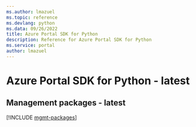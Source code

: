 ```yaml
---
ms.author: lmazuel
ms.topic: reference
ms.devlang: python
ms.data: 09/26/2022
title: Azure Portal SDK for Python
description: Reference for Azure Portal SDK for Python
ms.service: portal
author: lmazuel
---
```

# Azure Portal SDK for Python - latest

## Management packages - latest
[!INCLUDE [mgmt-packages](portal-mgmt-index.md)]